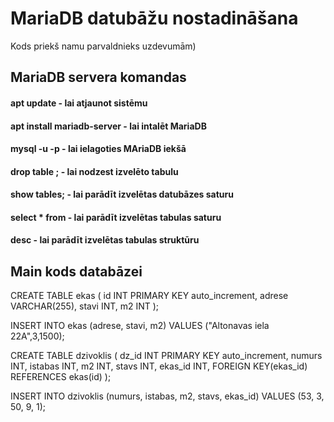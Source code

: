 # MariaDB datubāžu nostadināšana

Kods priekš namu parvaldnieks uzdevumām)
## MariaDB servera komandas

#### apt update - lai atjaunot sistēmu
#### apt install mariadb-server - lai intalēt MariaDB 
#### mysql -u <lietotajs> -p - lai ielagoties MAriaDB iekšā 
#### drop table <tabulas nosaukums>; - lai nodzest izvelēto tabulu
#### show tables; - lai parādīt izvelētas datubāzes saturu
#### select * from <tabulas nosaukums> - lai parādīt izvelētas tabulas saturu
#### desc <tabulas nosaukums> - lai parādīt izvelētas tabulas struktūru

## Main kods databāzei

CREATE TABLE ekas (
    id INT PRIMARY KEY auto_increment,
    adrese VARCHAR(255),
    stavi INT,
    m2 INT
);

INSERT INTO ekas (adrese, stavi, m2) VALUES ("Altonavas iela 22A",3,1500);

CREATE TABLE dzivoklis (
    dz_id INT PRIMARY KEY auto_increment,
    numurs INT,
    istabas INT,
    m2 INT,
    stavs INT,
    ekas_id INT,
    FOREIGN KEY(ekas_id) REFERENCES ekas(id)
);

INSERT INTO dzivoklis (numurs, istabas, m2, stavs, ekas_id) VALUES (53, 3, 50, 9, 1);
